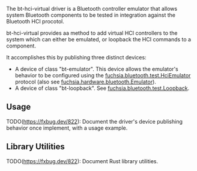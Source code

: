 The bt-hci-virtual driver is a Bluetooth controller emulator that allows system
Bluetooth components to be tested in integration against the Bluetooth HCI
procotol.

bt-hci-virtual provides aa method to add virtual HCI controllers to the system
which can either be emulated, or loopback the HCI commands to a component.

It accomplishes this by publishing three distinct devices:

* A device of class "bt-emulator". This device allows the emulator's behavior to
  be configured using the
  [fuchsia.bluetooth.test.HciEmulator](//sdk/fidl/fuchsia.bluetooth.test/hci_emulator.fidl)
  protocol (also see
  [fuchsia.hardware.bluetooth.Emulator](//sdk/fidl/fuchsia.hardware.bluetooth/hci.fidl)).
* A device of class "bt-loopback". See
  [fuchsia.bluetooth.test.Loopback](//sdk/fidl/fuchsia.bluetooth.test/loopback.fidl).

## Usage
TODO(https://fxbug.dev/822): Document the driver's device publishing behavior once implement,
with a usage example.

## Library Utilities
TODO(https://fxbug.dev/822): Document Rust library utilities.
